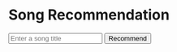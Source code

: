 <html>
<head>
    <title>Song Recommendation</title>
    <script src="https://code.jquery.com/jquery-3.6.0.min.js"></script>
</head>
<body>
    <h1>Song Recommendation</h1>
    <input type="text" id="songInput" placeholder="Enter a song title">
    <button onclick="recommendSongs()">Recommend</button>
    <div id="recommendations"></div>

<script>
        function recommendSongs() {
            var userInput = document.getElementById("songInput").value;
            recommendSimilarSongs(userInput);
        }

        function recommendSimilarSongs(title) {
            var features = ['bpm', 'energy', 'danceability', 'loudness', 'valence'];

            fetch('https://playourshiny.duckdns.org/songdatabase')
                .then(response => response.json())
                .then(data => {
                    var songData = data;

                    var inputIndex;
                    var inputSong = songData.find(function (song, index) {
                        if (song.title.toLowerCase() === title.toLowerCase()) {
                            inputIndex = index;
                            return true;
                        }
                        return false;
                    });

                    if (!inputSong) {
                        console.log("The title you entered is not in our database. Try another, or fix spelling");
                        return;
                    }

                    var similarities = songData.map(function (song, index) {
                        if (index === inputIndex) return Infinity; // Exclude the inputted song
                        return calculateSimilarity(inputSong, song);
                    });

                    var topIndices = getTopIndices(similarities, 5);

                    var recommendationsDiv = document.getElementById("recommendations");
                    recommendationsDiv.innerHTML = "<p>Based on the song you like: " + title + ", we recommend these five songs for your new playlist:</p><hr>";
                    for (var i = 1; i < topIndices.length + 1; i++) {
                        var index = topIndices[i - 1];
                        var recommendedSong = songData[index];
                        var songTitle = recommendedSong.title;
                        var songArtist = recommendedSong.artist;
                        var recommendation = document.createElement("p");
                        recommendation.textContent = i + ". " + songTitle + " by " + songArtist;
                        recommendationsDiv.appendChild(recommendation);
                    }
                })
                .catch(error => {
                    console.error("Error fetching data:", error);
                });
        }

        function calculateSimilarity(song1, song2) {
            var features = ['bpm', 'energy', 'danceability', 'loudness', 'valence'];
            var differences = features.map(function (feature) {
                return Math.abs(song1[feature] - song2[feature]);
            });
            return differences.reduce(function (sum, difference) {
                return sum + difference;
            }, 0);
        }

        function getTopIndices(arr, count) {
            var indices = arr.map(function (value, index) {
                return index;
            });
            indices.sort(function (a, b) {
                return arr[a] - arr[b];
            });
            return indices.slice(0, count);
        }
    </script>
</body>
</html>

